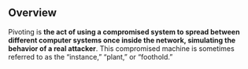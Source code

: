 ## **Overview**

Pivoting is **the act of using a compromised system to spread between different computer systems once inside the network, simulating the behavior of a real attacker**. This compromised machine is sometimes referred to as the “instance,” “plant,” or “foothold.”

